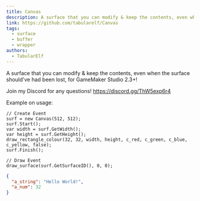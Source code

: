 ```yaml
---
title: Canvas
description: A surface that you can modify & keep the contents, even when the surface should've had been lost, for GameMaker Studio 2.3+!
link: https://github.com/tabularelf/Canvas
tags:
  - surface
  - buffer
  - wrapper
authors:
  - TabularElf
---
```


A surface that you can modify & keep the contents, even when the surface should've had been lost, for GameMaker Studio 2.3+!

Join my Discord for any questions! https://discord.gg/ThW5exp6r4

Example on usage:
```gml
// Create Event
surf = new Canvas(512, 512);
surf.Start();
var width = surf.GetWidth();
var height = surf.GetHeight();
draw_rectangle_colour(32, 32, width, height, c_red, c_green, c_blue, c_yellow, false);
surf.Finish();

// Draw Event
draw_surface(surf.GetSurfaceID(), 0, 0);
```

```json
{
  "a_string": "Hello World!",
  "a_num": 32
}
```